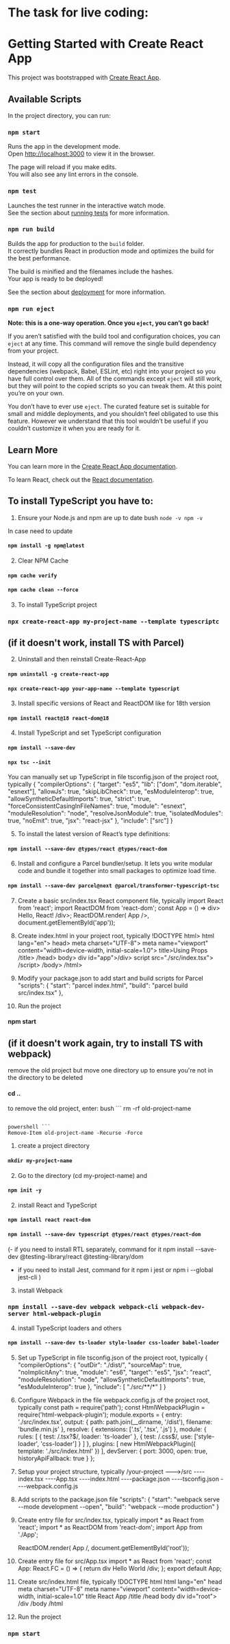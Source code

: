 # The task for live coding:

# Getting Started with Create React App

This project was bootstrapped with [Create React App](https://github.com/facebook/create-react-app).

## Available Scripts

In the project directory, you can run:

### `npm start`

Runs the app in the development mode.\
Open [http://localhost:3000](http://localhost:3000) to view it in the browser.

The page will reload if you make edits.\
You will also see any lint errors in the console.

### `npm test`

Launches the test runner in the interactive watch mode.\
See the section about [running tests](https://facebook.github.io/create-react-app/docs/running-tests) for more information.

### `npm run build`

Builds the app for production to the `build` folder.\
It correctly bundles React in production mode and optimizes the build for the best performance.

The build is minified and the filenames include the hashes.\
Your app is ready to be deployed!

See the section about [deployment](https://facebook.github.io/create-react-app/docs/deployment) for more information.

### `npm run eject`

**Note: this is a one-way operation. Once you `eject`, you can’t go back!**

If you aren’t satisfied with the build tool and configuration choices, you can `eject` at any time. This command will remove the single build dependency from your project.

Instead, it will copy all the configuration files and the transitive dependencies (webpack, Babel, ESLint, etc) right into your project so you have full control over them. All of the commands except `eject` will still work, but they will point to the copied scripts so you can tweak them. At this point you’re on your own.

You don’t have to ever use `eject`. The curated feature set is suitable for small and middle deployments, and you shouldn’t feel obligated to use this feature. However we understand that this tool wouldn’t be useful if you couldn’t customize it when you are ready for it.

## Learn More

You can learn more in the [Create React App documentation](https://facebook.github.io/create-react-app/docs/getting-started).

To learn React, check out the [React documentation](https://reactjs.org/).

## To install TypeScript you have to:

1. Ensure your Node.js and npm are up to date
   bush `node -v npm -v `

In case need to update

#### `npm install -g npm@latest`

2. Clear NPM Cache

#### `npm cache verify`

#### `npm cache clean --force`

3. To install TypeScript project

### `npx create-react-app my-project-name --template typescriptc`

## (if it doesn't work, install TS with Parcel)

2. Uninstall and then reinstall Create-React-App

#### `npm uninstall -g create-react-app`

#### `npx create-react-app your-app-name --template typescript`

3. Install specific versions of React and ReactDOM like for 18th version

#### `npm install react@18 react-dom@18`

4. Install TypeScript and set TypeScript configuration

#### `npm install --save-dev`

#### `npx tsc --init`

You can manually set up TypeScript in file tsconfig.json of the project root, typically
{
"compilerOptions": {
"target": "es5",
"lib": ["dom", "dom.iterable", "esnext"],
"allowJs": true,
"skipLibCheck": true,
"esModuleInterop": true,
"allowSyntheticDefaultImports": true,
"strict": true,
"forceConsistentCasingInFileNames": true,
"module": "esnext",
"moduleResolution": "node",
"resolveJsonModule": true,
"isolatedModules": true,
"noEmit": true,
"jsx": "react-jsx"
},
"include": ["src"]
}

5. To install the latest version of React’s type definitions:

#### `npm install --save-dev @types/react @types/react-dom`

6. Install and configure a Parcel bundler/setup. It lets you write modular code and bundle it together into small packages to optimize load time.

#### `npm install --save-dev parcel@next @parcel/transformer-typescript-tsc`

7. Create a basic src/index.tsx React component file, typically
   import React from 'react';
   import ReactDOM from 'react-dom';
   const App = () => div> Hello, React! /div>;
   ReactDOM.render( App />, document.getElementById('app'));

8. Create index.html in your project root, typically
   !DOCTYPE html>
   html lang="en">
   head>
   meta charset="UTF-8">
   meta name="viewport" content="width=device-width, initial-scale=1.0">
   title>Using Props /title>
   /head>
   body>
   div id="app">/div>
   script src="./src/index.tsx"> /script>
   /body>
   /html>

9. Modify your package.json to add start and build scripts for Parcel
   "scripts": {
   "start": "parcel index.html",
   "build": "parcel build src/index.tsx"
   },

10. Run the project

#### npm start

## (if it doesn't work again, try to install TS with webpack)

remove the old project but move one directory up to ensure you're not in the directory to be deleted

#### cd ..

to remove the old project, enter:
bush ```
rm -rf old-project-name

````

powershell ```
Remove-Item old-project-name -Recurse -Force

````

1. create a project directory

#### `mkdir my-project-name`

2. Go to the directory (cd my-project-name) and

#### `npm init -y`

2. install React and TypeScript

#### `npm install react react-dom`

#### `npm install --save-dev typescript @types/react @types/react-dom`

(- if you need to install RTL separately, command for it
npm install --save-dev @testing-library/react @testing-library/dom

- if you need to install Jest, command for it
  npm i jest or npm i --global jest-cli
  )

3. install Webpack

### `npm install --save-dev webpack webpack-cli webpack-dev-server html-webpack-plugin`

4. install TypeScript loaders and others

#### `npm install --save-dev ts-loader style-loader css-loader babel-loader`

5. Set up TypeScript in file tsconfig.json of the project root, typically
   {
   "compilerOptions": {
   "outDir": "./dist/",
   "sourceMap": true,
   "noImplicitAny": true,
   "module": "es6",
   "target": "es5",
   "jsx": "react",
   "moduleResolution": "node",
   "allowSyntheticDefaultImports": true,
   "esModuleInterop": true
   },
   "include": [
   "./src/**/*"
   ]
   }

6. Configure Webpack in the file webpack.config.js of the project root, typically
   const path = require('path');
   const HtmlWebpackPlugin = require('html-webpack-plugin');
   module.exports = {
   entry: './src/index.tsx',
   output: {
   path: path.join(\_\_dirname, '/dist'),
   filename: 'bundle.min.js'
   },
   resolve: {
   extensions: ['.ts', '.tsx', '.js']
   },
   module: {
   rules: [
   {
   test: /\.tsx?$/,
        loader: 'ts-loader'
      },
      {
        test: /\.css$/,
   use: ['style-loader', 'css-loader']
   }
   ]
   },
   plugins: [
   new HtmlWebpackPlugin({
   template: './src/index.html'
   })
   ],
   devServer: {
   port: 3000,
   open: true,
   historyApiFallback: true
   }
   };

7. Setup your project structure, typically
   /your-project
   --->/src
   ----index.tsx
   ----App.tsx
   ----index.html
   ----package.json
   ----tsconfig.json
   ----webpack.config.js

8. Add scripts to the package.json file
   "scripts": {
   "start": "webpack serve --mode development --open",
   "build": "webpack --mode production"
   }

9. Create entry file for src/index.tsx, typically
   import \* as React from 'react';
   import \* as ReactDOM from 'react-dom';
   import App from './App';

   ReactDOM.render( App /, document.getElementById('root'));

10. Create entry file for src/App.tsx
    import \* as React from 'react';
    const App: React.FC = () => {
    return div Hello World /div;
    };
    export default App;

11. Create src/index.html file, typically
    !DOCTYPE html
    html lang="en"
    head
    meta charset="UTF-8"
    meta name="viewport" content="width=device-width, initial-scale=1.0"
    title React App /title
    /head
    body
    div id="root"> /div
    /body
    /html

12. Run the project

### `npm start`
